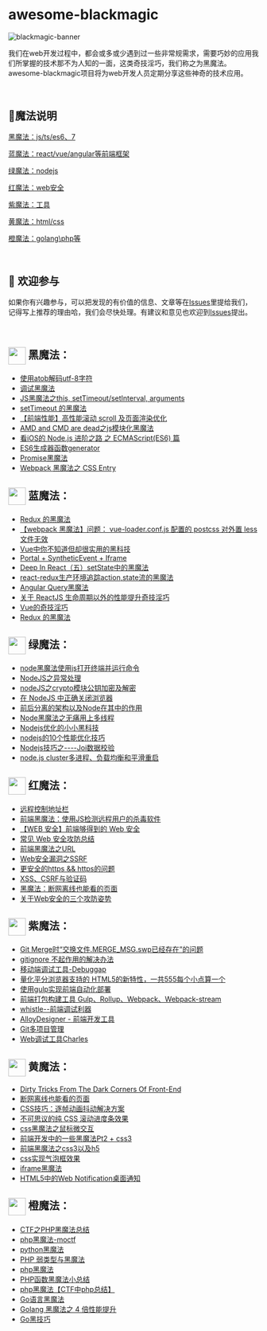 # awesome-blackmagic

![blackmagic-banner](https://raw.githubusercontent.com/Tnfe/awesome-blackmagic/master/assets/banner.png "awesome-blackmagic")

我们在web开发过程中，都会或多或少遇到过一些非常规需求，需要巧妙的应用我们所掌握的技术那不为人知的一面，这类奇技淫巧，我们称之为黑魔法。awesome-blackmagic项目将为web开发人员定期分享这些神奇的技术应用。

<br />

## :tophat:魔法说明

<a href="#black">黑魔法：js/ts/es6、7</a>

<a href="#blue">蓝魔法：react/vue/angular等前端框架</a>

<a href="#green">绿魔法：nodejs</a>

<a href="#red">红魔法：web安全</a>

<a href="#purple">紫魔法：工具</a>

<a href="#yellow">黄魔法：html/css</a>

<a href="#orange">橙魔法：golang\php等</a>

<br />

##  :clap: 欢迎参与​

如果你有兴趣参与，可以把发现的有价值的信息、文章等在[Issues](https://github.com/Tnfe/awesome-blackmagic/issues)里提给我们，记得写上推荐的理由哈，我们会尽快处理。有建议和意见也欢迎到[Issues](https://github.com/Tnfe/awesome-blackmagic/issues)提出。

<br />

## 
## <img src="https://raw.githubusercontent.com/Tnfe/awesome-blackmagic/master/assets/black.png" width="35" id="black" style="margin-right:5px; vertical-align:middle;">黑魔法：
- [使用atob解码utf-8字符](http://levy.work/2017-03-24-black-magic-js-atob-with-utf8/)
- [调试黑魔法](<https://juejin.im/post/5c9bce616fb9a070ac66b700>)
- [JS黑魔法之this, setTimeout/setInterval, arguments](https://www.cnblogs.com/joyeecheung/p/4018212.html)
- [setTimeout 的黑魔法](http://web.jobbole.com/86022/)
- [【前端性能】高性能滚动 scroll 及页面渲染优化](https://www.cnblogs.com/coco1s/p/5499469.html)
- [AMD and CMD are dead之js模块化黑魔法](https://imweb.io/topic/550f7e05b80da72a59639c6e)
- [看iOS的 Node.js 进阶之路 之 ECMAScript(ES6) 篇](https://www.jianshu.com/p/0ad32bf771b2)
- [ES6生成器函数generator](https://www.cnblogs.com/tugenhua0707/p/7355320.html)
- [Promise黑魔法](https://cnodejs.org/topic/5641dc5b0fb76caf5bf095b5)
- [Webpack 黑魔法之 CSS Entry](https://zhuanlan.zhihu.com/p/40444817)


## <img src="https://raw.githubusercontent.com/Tnfe/awesome-blackmagic/master/assets/blue.png" width="35" id="blue" style="margin-right:5px; vertical-align:middle;">蓝魔法：
- [Redux 的黑魔法](<https://my.oschina.net/yinyongcom666/blog/648423>)
- [【webpack 黑魔法】问题： vue-loader.conf.js 配置的 postcss 对外置 less 文件无效](https://zhuanlan.zhihu.com/p/28926961)
- [Vue中你不知道但却很实用的黑科技](https://segmentfault.com/a/1190000007694540)
- [Portal + SyntheticEvent + Iframe](https://blog.crimx.com/2018/07/15/react-dark-magic-portal-synthetic-event-iframe/)
- [Deep In React（五）setState中的黑魔法](https://hateonion.me/posts/19jan14/)
- [react-redux生产环境追踪action,state流的黑魔法](http://ju.outofmemory.cn/entry/344147)
- [Angular Query黑魔法](https://segmentfault.com/a/1190000013036283)
- [关于 ReactJS 生命周期以外的性能提升奇技淫巧](<https://blog.csdn.net/qq_42494205/article/details/85045727>)
- [Vue的奇技淫巧](https://blog.asaki.me/2018/04/09/)
- [Redux 的黑魔法](https://my.oschina.net/yinyongcom666/blog/648423)

## <img src="https://raw.githubusercontent.com/Tnfe/awesome-blackmagic/master/assets/green.png" width="35" id="green"  style="margin-right:5px; vertical-align:middle;">绿魔法：

- [node黑魔法使用js打开终端并运行命令](https://zzhgithub.github.io/2017/05/02/node%E9%BB%91%E9%AD%94%E6%B3%95%E4%BD%BF%E7%94%A8js%E6%89%93%E5%BC%80%E7%BB%88%E7%AB%AF%E5%B9%B6%E8%BF%90%E8%A1%8C%E5%91%BD%E4%BB%A4/)
- [NodeJS之异常处理](https://www.cnblogs.com/tugenhua0707/p/10597568.html)
- [nodeJS之crypto模块公钥加密及解密](https://www.cnblogs.com/tugenhua0707/p/9131342.html)
- [在 NodeJS 中正确关闭浏览器](https://github.com/fool2fish/blog/issues/8)
- [前后分离的架构以及Node在其中的作用](https://limu.iteye.com/blog/2042700)
- [Node黑魔法之无痛用上多线程](https://zhuanlan.zhihu.com/p/35353355)
- [Nodejs优化的小小黑科技](https://juejin.im/post/584e74b5128fe10058b2aa6b)
- [nodejs的10个性能优化技巧](https://blog.csdn.net/cengjingcanghai123/article/details/40022239)
- [Nodejs技巧之----Joi数据校验](https://www.jianshu.com/p/e6e277c1fda2)
- [node.js cluster多进程、负载均衡和平滑重启](https://www.cnblogs.com/kenkofox/p/5431643.html)

## <img src="https://raw.githubusercontent.com/Tnfe/awesome-blackmagic/master/assets/red.png" width="35" id="red" style="margin-right:5px; vertical-align:middle;">红魔法：

- [远程控制地址栏](https://mp.weixin.qq.com/s/T4jQUdS-rar7hr2EWilJrw?)
- [前端黑魔法：使用JS检测远程用户的杀毒软件](http://docs.ioin.in/writeup/www.mottoin.com/_91264_html/index.html)
- [【WEB 安全】前端够得到的 Web 安全](https://github.com/zwwill/blog/issues/8)
- [常见 Web 安全攻防总结](https://juejin.im/entry/5a559dd36fb9a01c9e45d896)
- [前端黑魔法之URL](https://mp.weixin.qq.com/s?__biz=MzUzNjg5ODkxMA==&mid=2247483714&idx=1&sn=17e620c9898d6f931fb733804b2732c3&chksm=faee7d73cd99f4651ffbd8a19521eedb2d7fa4d20ac5d2c82b56d592bcc58ded293790d7ca90&bizpsid=0&scene=126&subscene=0&ascene=3&devicetype=android-28&version=2700033b&nettype=WIFI&abtest_cookie=AwABAAoACwATAAQAI5ceAFaZHgDFmR4A3JkeAAAA&lang=zh_CN&pass_ticket=Ch91%2Fge40ghMpyJNp0Ffkd5WuEY1Uu%2FUdoLD51k78pissbuBmYfZweyawYX2VJ6A&wx_header=1)
- [Web安全漏洞之SSRF](https://juejin.im/post/5b95ce0df265da0acb13752c)
- [更安全的https && https的问题](https://www.cnblogs.com/zhuzhenwei918/p/7392224.html)
- [XSS、CSRF与验证码](https://www.cnblogs.com/zhuzhenwei918/p/6053955.html)
- [黑魔法：断网离线也能看的页面](http://bestxtech.com/?p=99)
- [关于Web安全的三个攻防姿势](http://blog.nsfocus.net/offensive-defensive-stances-web-security/)

## <img src="https://raw.githubusercontent.com/Tnfe/awesome-blackmagic/master/assets/purple.png" width="35" id="purple" style="margin-right:5px; vertical-align:middle;">紫魔法：
- [Git Merge时“交换文件.MERGE_MSG.swp已经存在”的问题](https://blog.csdn.net/sinat_33087001/article/details/80935285)
- [gitignore 不起作用的解决办法](https://www.cnblogs.com/sloong/p/5523244.html)
- [移动端调试工具-Debuggap](https://www.cnblogs.com/yzg1/p/5160594.html)
- [量化平分浏览器支持的 HTML5的新特性，一共555每个小点算一个](http://html5test.com/)
- [使用gulp实现前端自动化部署](https://cdinit.github.io/2017/05/05/gulp-upload/)
- [前端打包构建工具 Gulp、Rollup、Webpack、Webpack-stream](https://juejin.im/entry/58a24dbd2f301e006957c1cb)
- [whistle--前端调试利器](https://www.twblogs.net/a/5c09221abd9eee6fb37b4916/zh-cn)
- [AlloyDesigner - 前端开发工具](http://chromecj.com/web-development/2019-04/2189.html)
- [Git多项目管理](https://www.jianshu.com/p/284ded3d191b)
- [Web调试工具Charles](https://juejin.im/post/5a3b6ab06fb9a0452405fffa#heading-1)

## <img src="https://raw.githubusercontent.com/Tnfe/awesome-blackmagic/master/assets/yellow.png" width="35" id="yellow" style="margin-right:5px; vertical-align:middle;">黄魔法：

- [Dirty Tricks From The Dark Corners Of Front-End](https://www.w3cplus.com/css/dirty-tricks-dark-corners-front-end-pt1.html)
- [断网离线也能看的页面](<https://learnku.com/articles/4713/black-magic-a-broken-web-offline-view>)
- [CSS技巧：逐帧动画抖动解决方案](https://aotu.io/notes/2017/08/14/fix-sprite-anim/)
- [不可思议的纯 CSS 滚动进度条效果](https://www.cnblogs.com/coco1s/p/10244168.html)
- [css黑魔法之鼠标微交互](http://zhongwenhao.cn/2018/04/01/css-pointer-events-none/)
- [前端开发中的一些黑魔法Pt2 + css3](https://www.qdskill.com/css3/2710.html)
- [前端黑魔法之css3以及h5](https://blog.csdn.net/chenshuyang716/article/details/50765174)
- [css实现气泡框效果](https://www.cnblogs.com/tugenhua0707/p/3391249.html)
- [iframe黑魔法](https://erasermeng.github.io/2016/10/09/iframe%E9%BB%91%E9%AD%94%E6%B3%95/)
- [HTML5中的Web Notification桌面通知](https://www.cnblogs.com/shihaiming/p/6277505.html)

## <img src="https://raw.githubusercontent.com/Tnfe/awesome-blackmagic/master/assets/orange.png" width="35" id="orange" style="margin-right:5px; vertical-align:middle;">橙魔法：

- [CTF之PHP黑魔法总结](<http://www.am0s.com/ctf/128.html?hmsr=toutiao.io&utm_medium=toutiao.io&utm_source=toutiao.io>)
- [php黑魔法-moctf](<https://blog.csdn.net/xiaorouji/article/details/79602713>)
- [python黑魔法](<https://blog.ihypo.net/python.html>)
- [PHP 弱类型与黑魔法](https://latec0mer.com/archives/php-type-convertion-and-black-magic.html)
- [php黑魔法](https://www.t00ls.net/articles-39098.html?page=2)
- [PHP函数黑魔法小总结](https://skysec.top/2017/07/22/PHP%E5%87%BD%E6%95%B0%E9%BB%91%E9%AD%94%E6%B3%95%E5%B0%8F%E6%80%BB%E7%BB%93/)
- [php黑魔法【CTF中php总结】](https://blog.csdn.net/nzjdsds/article/details/82019297)
- [Go语言黑魔法](https://studygolang.com/articles/2909)
- [Golang 黑魔法之 4 倍性能提升](https://jqs7.com/golang-black-magic-4x-app-faster/)
- [Go黑技巧](https://lihaoquan.me/2016/11/19/go-magic.html)